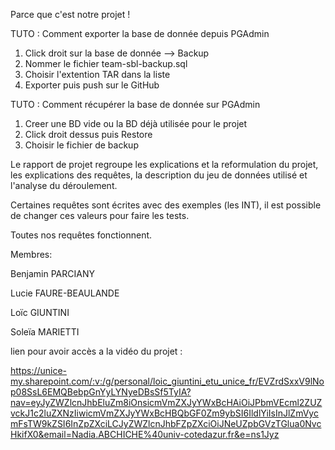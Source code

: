 Parce que c'est notre projet !

TUTO : Comment exporter la base de donnée depuis PGAdmin
1. Click droit sur la base de donnée --> Backup
2. Nommer le fichier team-sbl-backup.sql
3. Choisir l'extention TAR dans la liste
4. Exporter puis push sur le GitHub

TUTO : Comment récupérer la base de donnée sur PGAdmin
1. Creer une BD vide ou la BD déjà utilisée pour le projet
2. Click droit dessus puis Restore
3. Choisir le fichier de backup

Le rapport de projet regroupe les explications et la reformulation du projet, les explications des requêtes, la description du jeu de données utilisé et l'analyse du déroulement.

Certaines requêtes sont écrites avec des exemples (les INT), il est possible de changer ces valeurs pour faire les tests.

Toutes nos requêtes fonctionnent.

Membres:

Benjamin PARCIANY

Lucie FAURE-BEAULANDE

Loïc GIUNTINI

Soleïa MARIETTI

lien pour avoir accès a la vidéo du projet :

https://unice-my.sharepoint.com/:v:/g/personal/loic_giuntini_etu_unice_fr/EVZrdSxxV9lNop08SsL6EMQBebpGnYyLYNyeDBsSf5TyIA?nav=eyJyZWZlcnJhbEluZm8iOnsicmVmZXJyYWxBcHAiOiJPbmVEcml2ZUZvckJ1c2luZXNzIiwicmVmZXJyYWxBcHBQbGF0Zm9ybSI6IldlYiIsInJlZmVycmFsTW9kZSI6InZpZXciLCJyZWZlcnJhbFZpZXciOiJNeUZpbGVzTGlua0NvcHkifX0&email=Nadia.ABCHICHE%40univ-cotedazur.fr&e=ns1Jyz
